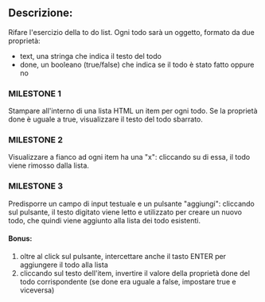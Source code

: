 ## Descrizione:

Rifare l'esercizio della to do list.
Ogni todo sarà un oggetto, formato da due proprietà:

- text, una stringa che indica il testo del todo
- done, un booleano (true/false) che indica se il todo è stato fatto oppure no

### MILESTONE 1

Stampare all'interno di una lista HTML un item per ogni todo.
Se la proprietà done è uguale a true, visualizzare il testo del todo sbarrato.

### MILESTONE 2

Visualizzare a fianco ad ogni item ha una "x": cliccando su di essa, il todo viene rimosso dalla lista.

### MILESTONE 3

Predisporre un campo di input testuale e un pulsante "aggiungi": cliccando sul pulsante, il testo digitato viene letto e utilizzato per creare un nuovo todo, che quindi viene aggiunto alla lista dei todo esistenti.

#### Bonus:

1. oltre al click sul pulsante, intercettare anche il tasto ENTER per aggiungere il todo alla lista
2. cliccando sul testo dell'item, invertire il valore della proprietà done del todo corrispondente (se done era uguale a false, impostare true e viceversa)
